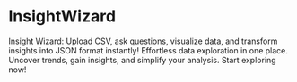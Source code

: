 # InsightWizard
Insight Wizard: Upload CSV, ask questions, visualize data, and transform insights into JSON format instantly! Effortless data exploration in one place. Uncover trends, gain insights, and simplify your analysis. Start exploring now!
